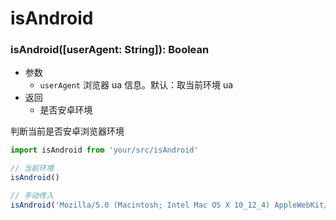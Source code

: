 # isAndroid

### isAndroid([userAgent: String]): Boolean
- 参数
  - `userAgent` 浏览器 ua 信息。默认：取当前环境 ua
- 返回
  - 是否安卓环境

判断当前是否安卓浏览器环境

```js
import isAndroid from 'your/src/isAndroid'

// 当前环境
isAndroid()

// 手动传入
isAndroid('Mozilla/5.0 (Macintosh; Intel Mac OS X 10_12_4) AppleWebKit/537.36 (KHTML, like Gecko) Chrome/63.0.3239.132 Safari/537.36')
```

